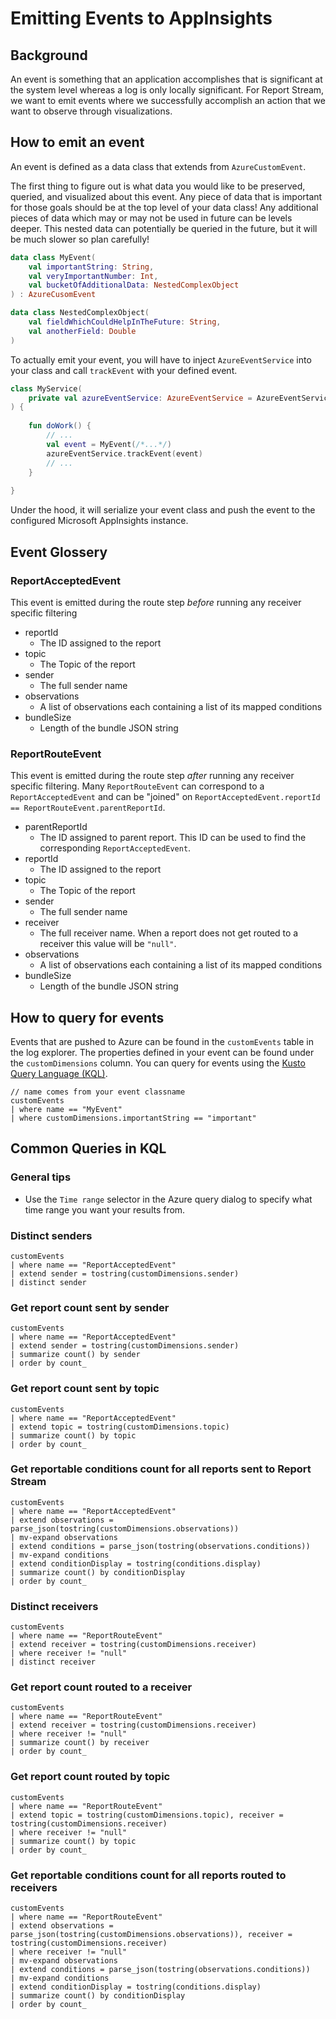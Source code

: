 # Emitting Events to AppInsights

## Background
An event is something that an application accomplishes that is significant at the system level whereas a 
log is only locally significant. For Report Stream, we want to emit events where we successfully accomplish
an action that we want to observe through visualizations.

## How to emit an event

An event is defined as a data class that extends from `AzureCustomEvent`.

The first thing to figure out is what data you would like to be preserved, queried, and visualized about this event.
Any piece of data that is important for those goals should be at the top level of your data class! Any additional 
pieces of data which may or may not be used in future can be levels deeper. This nested data can potentially be queried 
in the future, but it will be much slower so plan carefully!

```kotlin
data class MyEvent(
    val importantString: String,
    val veryImportantNumber: Int,
    val bucketOfAdditionalData: NestedComplexObject
) : AzureCusomEvent

data class NestedComplexObject(
    val fieldWhichCouldHelpInTheFuture: String,
    val anotherField: Double
)
```

To actually emit your event, you will have to inject `AzureEventService` into your class and call `trackEvent` with
your defined event.

```kotlin
class MyService(
    private val azureEventService: AzureEventService = AzureEventService()
) {
    
    fun doWork() {
        // ...
        val event = MyEvent(/*...*/)
        azureEventService.trackEvent(event)
        // ...
    }
    
}
```

Under the hood, it will serialize your event class and push the event
to the configured Microsoft AppInsights instance.

## Event Glossery

### ReportAcceptedEvent
This event is emitted during the route step _before_ running any receiver specific filtering
- reportId
  - The ID assigned to the report
- topic
  - The Topic of the report
- sender
  - The full sender name
- observations
  - A list of observations each containing a list of its mapped conditions
- bundleSize
  - Length of the bundle JSON string

### ReportRouteEvent
This event is emitted during the route step _after_ running any receiver specific filtering. 
Many `ReportRouteEvent` can correspond to a `ReportAcceptedEvent` and can be "joined" on 
`ReportAcceptedEvent.reportId == ReportRouteEvent.parentReportId`.

- parentReportId
  - The ID assigned to parent report. This ID can be used to find the corresponding `ReportAcceptedEvent`.
- reportId
  - The ID assigned to the report
- topic
  - The Topic of the report
- sender
  - The full sender name
- receiver
  - The full receiver name. When a report does not get routed to a receiver this value will be `"null"`.
- observations
  - A list of observations each containing a list of its mapped conditions 
- bundleSize
  - Length of the bundle JSON string

## How to query for events

Events that are pushed to Azure can be found in the `customEvents` table in the log explorer. The properties defined in
your event can be found under the `customDimensions` column. You can query for events using the 
[Kusto Query Language (KQL)](https://learn.microsoft.com/en-us/azure/data-explorer/kusto/query/).

```
// name comes from your event classname 
customEvents
| where name == "MyEvent"
| where customDimensions.importantString == "important"
```

## Common Queries in KQL

### General tips
- Use the `Time range` selector in the Azure query dialog to specify what time range
  you want your results from.

### Distinct senders
```
customEvents
| where name == "ReportAcceptedEvent"
| extend sender = tostring(customDimensions.sender)
| distinct sender
```

### Get report count sent by sender
```
customEvents
| where name == "ReportAcceptedEvent"
| extend sender = tostring(customDimensions.sender)
| summarize count() by sender 
| order by count_
```

### Get report count sent by topic
```
customEvents
| where name == "ReportAcceptedEvent"
| extend topic = tostring(customDimensions.topic)
| summarize count() by topic 
| order by count_
```

### Get reportable conditions count for all reports sent to Report Stream
```
customEvents
| where name == "ReportAcceptedEvent"
| extend observations = parse_json(tostring(customDimensions.observations))
| mv-expand observations
| extend conditions = parse_json(tostring(observations.conditions))
| mv-expand conditions
| extend conditionDisplay = tostring(conditions.display)
| summarize count() by conditionDisplay
| order by count_
```

### Distinct receivers
```
customEvents
| where name == "ReportRouteEvent"
| extend receiver = tostring(customDimensions.receiver)
| where receiver != "null"
| distinct receiver
```

### Get report count routed to a receiver
```
customEvents
| where name == "ReportRouteEvent"
| extend receiver = tostring(customDimensions.receiver)
| where receiver != "null"
| summarize count() by receiver 
| order by count_
```

### Get report count routed by topic
```
customEvents
| where name == "ReportRouteEvent"
| extend topic = tostring(customDimensions.topic), receiver = tostring(customDimensions.receiver)
| where receiver != "null"
| summarize count() by topic 
| order by count_
```

### Get reportable conditions count for all reports routed to receivers
```
customEvents
| where name == "ReportRouteEvent"
| extend observations = parse_json(tostring(customDimensions.observations)), receiver = tostring(customDimensions.receiver)
| where receiver != "null"
| mv-expand observations
| extend conditions = parse_json(tostring(observations.conditions))
| mv-expand conditions
| extend conditionDisplay = tostring(conditions.display)
| summarize count() by conditionDisplay
| order by count_
```
